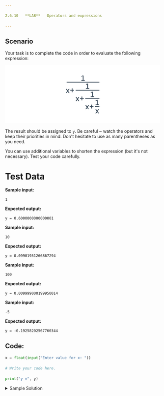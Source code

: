 ```yaml
---

2.6.10   **LAB**   Operators and expressions

---
```


## Scenario

Your task is to complete the code in order to evaluate the following expression:

![Math expression](img/ae5d9dec1dda05fda93912c1d7191ee42d10c8e5.png)

The result should be assigned to `y`. Be careful ‒ watch the operators and keep their priorities in mind. Don't hesitate to use as many parentheses as you need.

You can use additional variables to shorten the expression (but it's not necessary). Test your code carefully.

  

# Test Data

**Sample input:**

```
1
```

**Expected output:**

```Output
y = 0.6000000000000001
```

**Sample input:**

```
10
```

**Expected output:**

```Output
y = 0.09901951266867294
```

**Sample input:**

```
100
```

**Expected output:**

```Output
y = 0.009999000199950014
```

**Sample input:**

```
-5
```

**Expected output:**

```Output
y = -0.19258202567760344
```

## Code:
```python
x = float(input("Enter value for x: "))

# Write your code here.

print("y =", y)
```


<details>
  <summary>Sample Solution</summary>

  ```python
  x = float(input("Enter value for x: "))
  y = 1./(x + 1./(x + 1./(x + 1./x)))
  print("y =", y)
  ```
</details>